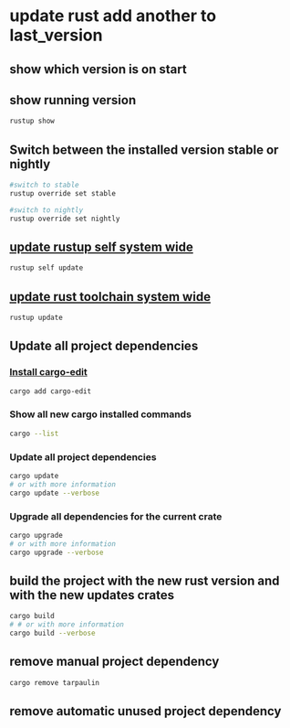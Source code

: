# update rust add another to last_version

## show which version is on start

## show running version

```bash
rustup show
```

## Switch between the installed version stable or nightly

```bash
#switch to stable
rustup override set stable

#switch to nightly
rustup override set nightly
```

## [update rustup self system wide](https://rust-lang.github.io/rustup/basics.html)

```bash
rustup self update
```

## [update rust toolchain system wide](https://rust-lang.github.io/rustup/basics.html)

```bash
rustup update
```

## Update all project dependencies

### [Install cargo-edit](https://crates.io/crates/cargo-edit)

```bash
cargo add cargo-edit
```

### Show all new cargo installed commands

```bash
cargo --list
```

### Update all project dependencies

```bash
cargo update
# or with more information
cargo update --verbose
```

### Upgrade all dependencies for the current crate

```bash
cargo upgrade
# or with more information
cargo upgrade --verbose
```


## build the project with the new rust version and with the new updates crates

```bash
cargo build
# # or with more information
cargo build --verbose
```

## remove manual project dependency

```bash
cargo remove tarpaulin
```

## remove automatic unused project dependency

